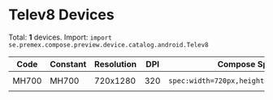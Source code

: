 # Telev8 Devices

Total: **1** devices. Import: `import se.premex.compose.preview.device.catalog.android.Telev8`

| Code | Constant | Resolution | DPI | Compose Spec | Preview Usage |
|------|----------|------------|-----|-------------|---------------|
| MH700 | MH700 | 720x1280 | 320 | `spec:width=720px,height=1280px,dpi=320` | `@Preview(device = Telev8.MH700)` |

<!-- Generated automatically. Do not edit manually. -->
